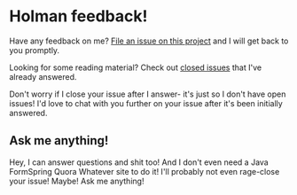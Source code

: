 # Holman feedback!

Have any feedback on me? [File an issue on this
project](https://github.com/clneagu/feedback/issues/new) and I will get back to
you promptly.

Looking for some reading material? Check out [closed
issues](https://github.com/clneagu/feedback/issues?sort=created&direction=desc&state=closed&page=1)
that I've already answered.

Don't worry if I close your issue after I answer- it's just so I don't have
open issues! I'd love to chat with you further on your issue after it's been
initially answered.

## Ask me anything!

Hey, I can answer questions and shit too! And I don't even need a Java
FormSpring Quora Whatever site to do it! I'll probably not even rage-close your
issue! Maybe! Ask me anything!

